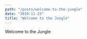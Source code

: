 ```yaml
---
path: "/posts/welcome-to-the-jungle"
date: "2019-11-23"
title: "Welcome to the Jungle"
---
```


Welcome to the Jungle
